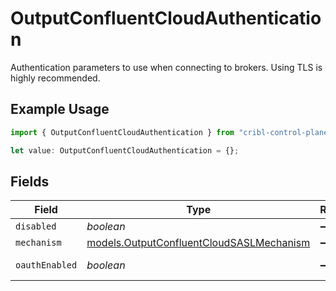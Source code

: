 # OutputConfluentCloudAuthentication

Authentication parameters to use when connecting to brokers. Using TLS is highly recommended.

## Example Usage

```typescript
import { OutputConfluentCloudAuthentication } from "cribl-control-plane/models";

let value: OutputConfluentCloudAuthentication = {};
```

## Fields

| Field                                                                                      | Type                                                                                       | Required                                                                                   | Description                                                                                |
| ------------------------------------------------------------------------------------------ | ------------------------------------------------------------------------------------------ | ------------------------------------------------------------------------------------------ | ------------------------------------------------------------------------------------------ |
| `disabled`                                                                                 | *boolean*                                                                                  | :heavy_minus_sign:                                                                         | N/A                                                                                        |
| `mechanism`                                                                                | [models.OutputConfluentCloudSASLMechanism](../models/outputconfluentcloudsaslmechanism.md) | :heavy_minus_sign:                                                                         | N/A                                                                                        |
| `oauthEnabled`                                                                             | *boolean*                                                                                  | :heavy_minus_sign:                                                                         | Enable OAuth authentication                                                                |
